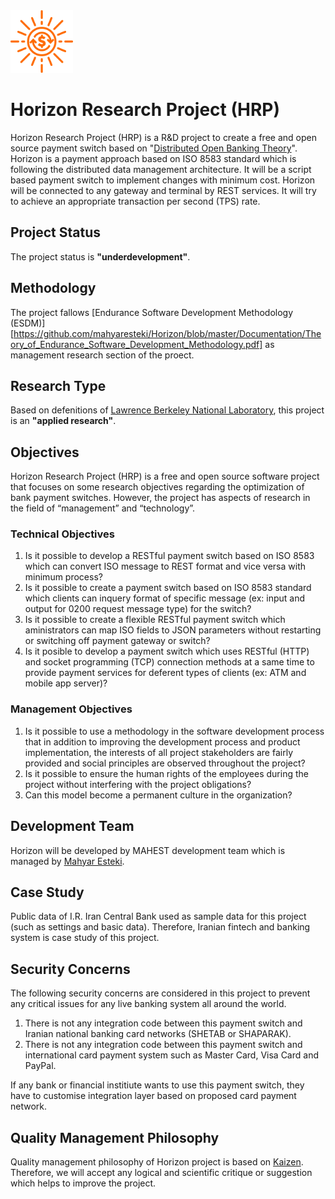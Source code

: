 <img src="https://raw.githubusercontent.com/mahyaresteki/Horizon/master/logo.png" width="100" height="100">

# Horizon Research Project (HRP)
Horizon Research Project (HRP) is a R&D project to create a free and open source payment switch based on "[Distributed Open Banking Theory](https://github.com/mahyaresteki/Horizon/raw/master/Documentation/Distributed_Open_Banking_Theory.pdf)". Horizon is a payment approach based on ISO 8583 standard which is following the distributed data management architecture. It will be a script based payment switch to implement changes with minimum cost. Horizon will be connected to any gateway and terminal by REST services. It will try to achieve an appropriate transaction per second (TPS) rate.

## Project Status
The project status is **"underdevelopment"**.

## Methodology
The project fallows [Endurance Software Development Methodology (ESDM)][https://github.com/mahyaresteki/Horizon/blob/master/Documentation/Theory_of_Endurance_Software_Development_Methodology.pdf] as management research section of the proect.

## Research Type
Based on defenitions of [Lawrence Berkeley	National	Laboratory](https://www.sjsu.edu/people/fred.prochaska/courses/ScWk170/s0/Basic-vs.-Applied-Research.pdf), this project is an **"applied research"**.

## Objectives
Horizon Research Project (HRP) is a free and open source software project that focuses on some research objectives regarding the optimization of bank payment switches. However, the project has aspects of research in the field of “management” and “technology”.

### Technical Objectives
1. Is it possible to develop a RESTful payment switch based on ISO 8583 which can convert ISO message to REST format and vice versa with minimum process? 
2. Is it possible to create a payment switch based on ISO 8583 standard which clients can inquery format of specific message (ex: input and output for 0200 request message type) for the switch?
3. Is it possible to create a flexible RESTful payment switch which aministrators can map ISO fields to JSON parameters without restarting or switching off payment gateway or switch?
4. Is it posible to develop a payment switch which uses RESTful (HTTP) and socket programming (TCP) connection methods at a same time to provide payment services for deferent types of clients (ex: ATM and mobile app server)?

### Management Objectives
1. Is it possible to use a methodology in the software development process that in addition to improving the development process and product implementation, the interests of all project stakeholders are fairly provided and social principles are observed throughout the project?
2. Is it possible to ensure the human rights of the employees during the project without interfering with the project obligations?
3. Can this model become a permanent culture in the organization?

## Development Team
Horizon will be developed by MAHEST development team which is managed by [Mahyar Esteki](https://www.linkedin.com/in/mahyaresteki/).

## Case Study
Public data of I.R. Iran Central Bank used as sample data for this project (such as settings and basic data). Therefore, Iranian fintech and banking system is case study of this project. 

## Security Concerns
The following security concerns are considered in this project to prevent any critical issues for any live banking system all around the world.
1. There is not any integration code between this payment switch and Iranian national banking card networks (SHETAB or SHAPARAK).
2. There is not any integration code between this payment switch and international card payment system such as Master Card, Visa Card and PayPal. 

If any bank or financial institiute wants to use this payment switch, they have to customise integration layer based on proposed card payment network. 

## Quality Management Philosophy
Quality management philosophy of Horizon project is based on [Kaizen](https://en.wikipedia.org/wiki/Kaizen). Therefore, we will accept any logical and scientific critique or suggestion which helps to improve the project.

